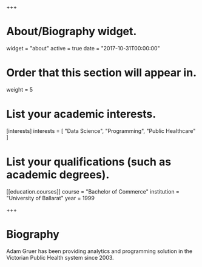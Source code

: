 +++
# About/Biography widget.
widget = "about"
active = true
date = "2017-10-31T00:00:00"

# Order that this section will appear in.
weight = 5

# List your academic interests.
[interests]
  interests = [
    "Data Science",
	"Programming",
    "Public Healthcare"
  ]

# List your qualifications (such as academic degrees).
[[education.courses]]
  course = "Bachelor of Commerce"
  institution = "University of Ballarat"
  year = 1999

 
+++

# Biography

Adam Gruer has been providing analytics and programming solution in the Victorian Public Health system since 2003.  
